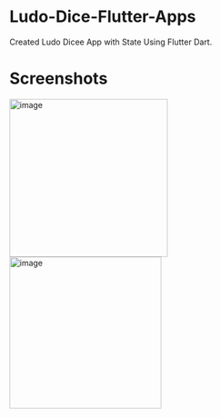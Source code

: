 # Ludo-Dice-Flutter-Apps

Created Ludo Dicee App with State Using Flutter Dart.

# Screenshots
<img width="278" alt="image" src="https://github.com/Tufail-Ahmed1/Ludo-Dice-Flutter-Apps/assets/128387947/4004d985-faa7-4b5b-ae73-d8fedb58d844">
<img width="267" alt="image" src="https://github.com/Tufail-Ahmed1/Ludo-Dice-Flutter-Apps/assets/128387947/8062e704-0520-409a-a6ca-c9146d457852">
